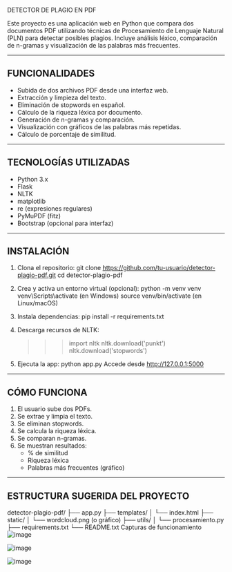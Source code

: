 
 DETECTOR DE PLAGIO EN PDF


Este proyecto es una aplicación web en Python que compara dos documentos PDF utilizando técnicas de Procesamiento de Lenguaje Natural (PLN) para detectar posibles plagios. Incluye análisis léxico, comparación de n-gramas y visualización de las palabras más frecuentes.

---------------------
FUNCIONALIDADES
---------------------
- Subida de dos archivos PDF desde una interfaz web.
- Extracción y limpieza del texto.
- Eliminación de stopwords en español.
- Cálculo de la riqueza léxica por documento.
- Generación de n-gramas y comparación.
- Visualización con gráficos de las palabras más repetidas.
- Cálculo de porcentaje de similitud.

-----------------------------
 TECNOLOGÍAS UTILIZADAS
-----------------------------
- Python 3.x
- Flask
- NLTK
- matplotlib
- re (expresiones regulares)
- PyMuPDF (fitz)
- Bootstrap (opcional para interfaz)

---------------------
 INSTALACIÓN
---------------------
1. Clona el repositorio:
   git clone https://github.com/tu-usuario/detector-plagio-pdf.git
   cd detector-plagio-pdf

2. Crea y activa un entorno virtual (opcional):
   python -m venv venv
   venv\Scripts\activate     (en Windows)
   source venv/bin/activate  (en Linux/macOS)

3. Instala dependencias:
   pip install -r requirements.txt

4. Descarga recursos de NLTK:
   >>> import nltk
   >>> nltk.download('punkt')
   >>> nltk.download('stopwords')

5. Ejecuta la app:
   python app.py
   Accede desde http://127.0.0.1:5000

------------------------
 CÓMO FUNCIONA
------------------------
1. El usuario sube dos PDFs.
2. Se extrae y limpia el texto.
3. Se eliminan stopwords.
4. Se calcula la riqueza léxica.
5. Se comparan n-gramas.
6. Se muestran resultados:
   - % de similitud
   - Riqueza léxica
   - Palabras más frecuentes (gráfico)

--------------------------------------
 ESTRUCTURA SUGERIDA DEL PROYECTO
--------------------------------------
detector-plagio-pdf/
├── app.py
├── templates/
│   └── index.html
├── static/
│   └── wordcloud.png (o gráfico)
├── utils/
│   └── procesamiento.py
├── requirements.txt
└── README.txt
Capturas de funcionamiento
![image](https://github.com/user-attachments/assets/198718d8-9635-4768-a266-570b533e545b)

![image](https://github.com/user-attachments/assets/02059a5f-cb97-4173-b1c2-594d7b213ad6)

![image](https://github.com/user-attachments/assets/3a85fc68-009e-4083-9bd3-dd80ac68c9ba)


